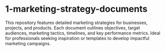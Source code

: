 # 1-marketing-strategy-documents
This repository features detailed marketing strategies for businesses, projects, and products. Each document outlines objectives, target audiences, marketing tactics, timelines, and key performance metrics. Ideal for professionals seeking inspiration or templates to develop impactful marketing campaigns.
